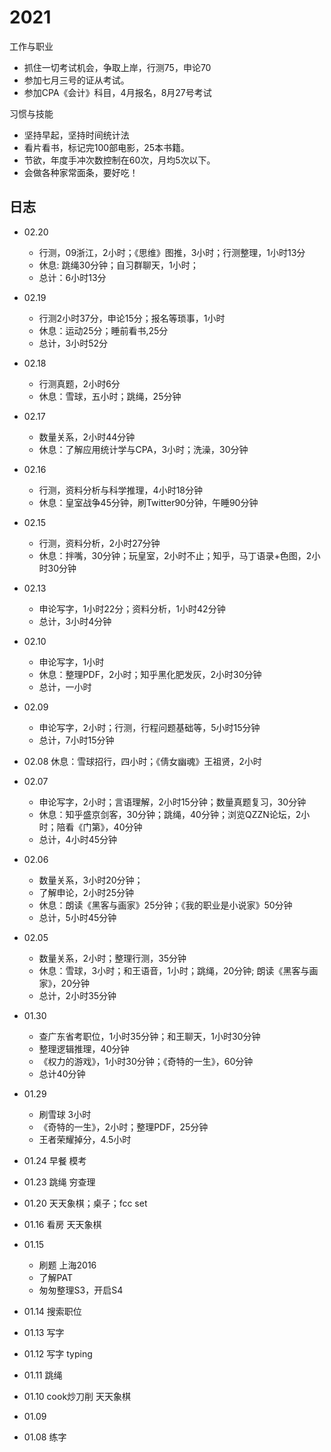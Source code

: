 # 2021
工作与职业
  + 抓住一切考试机会，争取上岸，行测75，申论70
  + 参加七月三号的证从考试。
  + 参加CPA《会计》科目，4月报名，8月27号考试

习惯与技能
  + 坚持早起，坚持时间统计法
  + 看片看书，标记完100部电影，25本书籍。
  + 节欲，年度手冲次数控制在60次，月均5次以下。
  + 会做各种家常面条，要好吃！


## 日志
+ 02.20
  + 行测，09浙江，2小时；《思维》图推，3小时；行测整理，1小时13分
  + 休息: 跳绳30分钟；自习群聊天，1小时；
  + 总计：6小时13分
+ 02.19
  + 行测2小时37分，申论15分；报名等琐事，1小时
  + 休息：运动25分；睡前看书,25分
  + 总计，3小时52分
+ 02.18
  + 行测真题，2小时6分
  + 休息：雪球，五小时；跳绳，25分钟
+ 02.17
  + 数量关系，2小时44分钟
  + 休息：了解应用统计学与CPA，3小时；洗澡，30分钟
+ 02.16
  + 行测，资料分析与科学推理，4小时18分钟
  + 休息：皇室战争45分钟，刷Twitter90分钟，午睡90分钟
+ 02.15
  + 行测，资料分析，2小时27分钟
  + 休息：拌嘴，30分钟；玩皇室，2小时不止；知乎，马丁语录+色图，2小时30分钟 
+ 02.13
  + 申论写字，1小时22分；资料分析，1小时42分钟
  + 总计，3小时4分钟
+ 02.10 
  + 申论写字，1小时 
  + 休息：整理PDF，2小时；知乎黑化肥发灰，2小时30分钟
  + 总计，一小时
+ 02.09 
  + 申论写字，2小时；行测，行程问题基础等，5小时15分钟
  + 总计，7小时15分钟
+ 02.08 休息：雪球招行，四小时；《倩女幽魂》王祖贤，2小时
+ 02.07
  + 申论写字，2小时；言语理解，2小时15分钟；数量真题复习，30分钟
  + 休息：知乎盛京剑客，30分钟；跳绳，40分钟；浏览QZZN论坛，2小时；陪看《门第》，40分钟
  + 总计，4小时45分钟

+ 02.06 
  + 数量关系，3小时20分钟；
  + 了解申论，2小时25分钟
  + 休息：朗读《黑客与画家》25分钟；《我的职业是小说家》50分钟
  + 总计，5小时45分钟

+ 02.05
  + 数量关系，2小时；整理行测，35分钟
  + 休息：雪球，3小时；和王语音，1小时；跳绳，20分钟; 朗读《黑客与画家》，20分钟
  + 总计，2小时35分钟
  
+ 01.30
  + 查广东省考职位，1小时35分钟；和王聊天，1小时30分钟
  + 整理逻辑推理，40分钟
  + 《权力的游戏》，1小时30分钟；《奇特的一生》，60分钟
  + 总计40分钟

+ 01.29
  + 刷雪球 3小时
  + 《奇特的一生》，2小时；整理PDF，25分钟
  + 王者荣耀掉分，4.5小时


+ 01.24 早餐 模考
+ 01.23 跳绳 穷查理
+ 01.20 天天象棋；桌子；fcc set


+ 01.16 看房 天天象棋
+ 01.15 
  + 刷题 上海2016
  + 了解PAT
  + 匆匆整理S3，开启S4
+ 01.14 搜索职位
+ 01.13 写字
+ 01.12 写字 typing
+ 01.11 跳绳
+ 01.10 cook炒刀削 天天象棋
+ 01.09 
+ 01.08 练字

